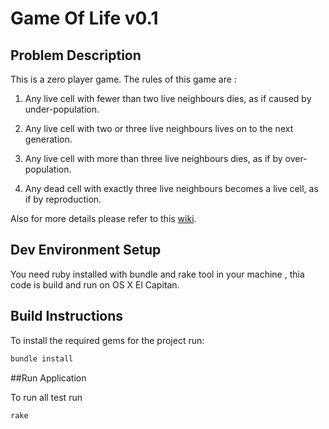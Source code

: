 # Game Of Life v0.1


## Problem Description
This is a zero player game. The rules of this game are :

1. Any live cell with fewer than two live neighbours dies, as if caused by under-population.

2. Any live cell with two or three live neighbours lives on to the next generation.

3. Any live cell with more than three live neighbours dies, as if by over-population.

4. Any dead cell with exactly three live neighbours becomes a live cell, as if by reproduction.

Also for more details please refer to this [wiki](https://en.wikipedia.org/wiki/Conway%27s_Game_of_Life).
 

## Dev Environment Setup

You need ruby installed with bundle and rake tool in your machine , thia code is build and run on OS X El Capitan.


## Build Instructions

To install the required gems for the project run: 
 
 ```ruby 
 bundle install
 ```
 
##Run Application 

To run all test run  

```ruby
rake
```
